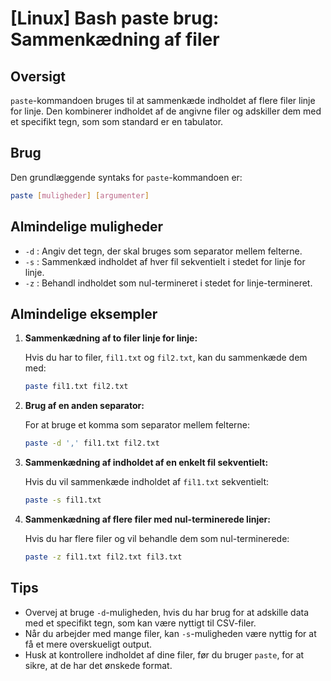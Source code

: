 # [Linux] Bash paste brug: Sammenkædning af filer

## Oversigt
`paste`-kommandoen bruges til at sammenkæde indholdet af flere filer linje for linje. Den kombinerer indholdet af de angivne filer og adskiller dem med et specifikt tegn, som som standard er en tabulator.

## Brug
Den grundlæggende syntaks for `paste`-kommandoen er:

```bash
paste [muligheder] [argumenter]
```

## Almindelige muligheder
- `-d` : Angiv det tegn, der skal bruges som separator mellem felterne. 
- `-s` : Sammenkæd indholdet af hver fil sekventielt i stedet for linje for linje.
- `-z` : Behandl indholdet som nul-termineret i stedet for linje-termineret.

## Almindelige eksempler

1. **Sammenkædning af to filer linje for linje:**

   Hvis du har to filer, `fil1.txt` og `fil2.txt`, kan du sammenkæde dem med:

   ```bash
   paste fil1.txt fil2.txt
   ```

2. **Brug af en anden separator:**

   For at bruge et komma som separator mellem felterne:

   ```bash
   paste -d ',' fil1.txt fil2.txt
   ```

3. **Sammenkædning af indholdet af en enkelt fil sekventielt:**

   Hvis du vil sammenkæde indholdet af `fil1.txt` sekventielt:

   ```bash
   paste -s fil1.txt
   ```

4. **Sammenkædning af flere filer med nul-terminerede linjer:**

   Hvis du har flere filer og vil behandle dem som nul-terminerede:

   ```bash
   paste -z fil1.txt fil2.txt fil3.txt
   ```

## Tips
- Overvej at bruge `-d`-muligheden, hvis du har brug for at adskille data med et specifikt tegn, som kan være nyttigt til CSV-filer.
- Når du arbejder med mange filer, kan `-s`-muligheden være nyttig for at få et mere overskueligt output.
- Husk at kontrollere indholdet af dine filer, før du bruger `paste`, for at sikre, at de har det ønskede format.